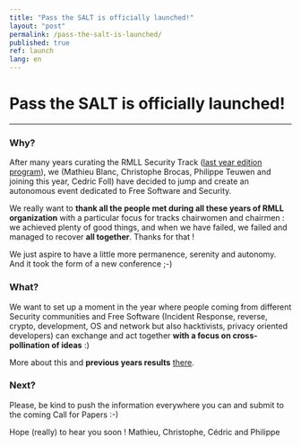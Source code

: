 ```yaml
---
title: "Pass the SALT is officially launched!"
layout: "post"
permalink: /pass-the-salt-is-launched/
published: true 
ref: launch
lang: en
---
```


# Pass the SALT is officially launched!

---

### Why?
After many years curating the RMLL Security Track ([last year edition program](https://prog2017.rmll.info/spip.php?page=rmll_progall&lang=en&t=2)), we (Mathieu Blanc, Christophe Brocas, Philippe Teuwen and joining this year, Cedric Foll) have decided to jump and create an autonomous event dedicated to Free Software and Security.

We really want to **thank all the people met during all these years of RMLL organization** with a particular focus for tracks chairwomen and chairmen : we achieved plenty of good things, and when we have failed, we failed and managed to recover **all together**. Thanks for that !

We just aspire to have a little more permanence, serenity and autonomy. And it took the form of a new conference ;-)

### What?
We want to set up a moment in the year where people coming from different Security communities and Free Software (Incident Response, reverse, crypto, development, OS and network but also hacktivists, privacy oriented developers) can exchange and act together **with a focus on cross-pollination of ideas** :)

More about this and **previous years results** [there](/achievements/#results).

### Next?
Please, be kind to push the information everywhere you can and submit to the coming Call for Papers :-)

Hope (really) to hear you soon !
Mathieu, Christophe, Cédric and Philippe
